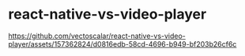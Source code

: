 # react-native-vs-video-player
https://github.com/vectoscalar/react-native-vs-video-player/assets/157362824/d0816edb-58cd-4696-b949-bf203b26cf6c
